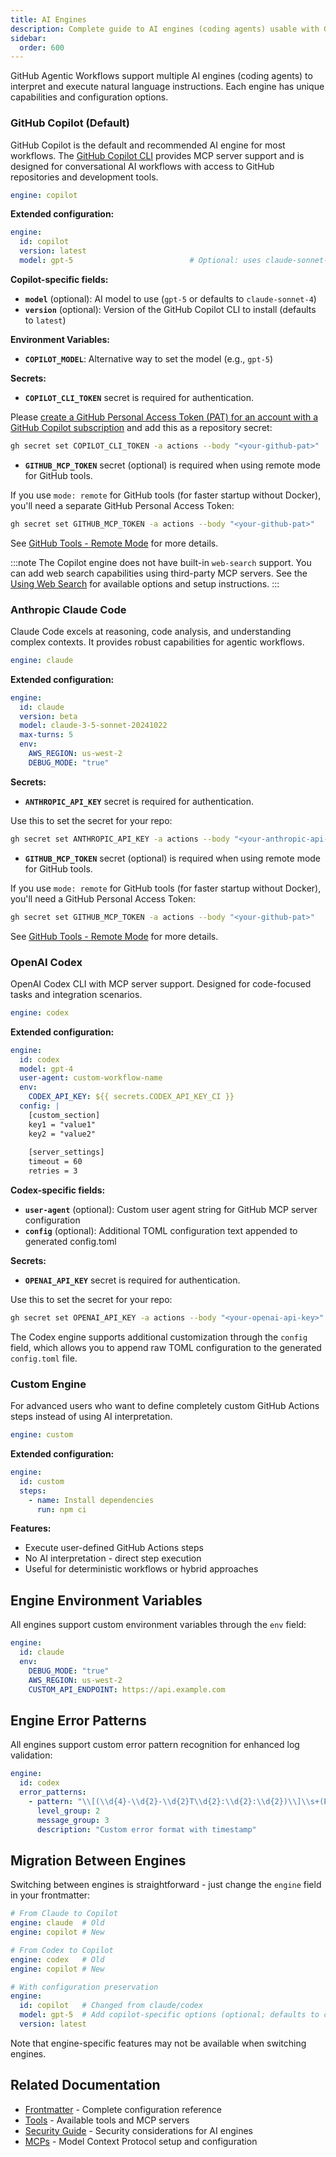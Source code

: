 ```yaml
---
title: AI Engines
description: Complete guide to AI engines (coding agents) usable with GitHub Agentic Workflows, including Claude, Copilot, Codex, and custom engines with their specific configuration options.
sidebar:
  order: 600
---
```


GitHub Agentic Workflows support multiple AI engines (coding agents) to interpret and execute natural language instructions. Each engine has unique capabilities and configuration options.

### GitHub Copilot (Default)

GitHub Copilot is the default and recommended AI engine for most workflows. The [GitHub Copilot CLI](https://docs.github.com/en/copilot/how-tos/use-copilot-agents/use-copilot-cli) provides MCP server support and is designed for conversational AI workflows with access to GitHub repositories and development tools.

```yaml
engine: copilot
```

**Extended configuration:**
```yaml
engine:
  id: copilot
  version: latest
  model: gpt-5                          # Optional: uses claude-sonnet-4 by default
```

**Copilot-specific fields:**
- **`model`** (optional): AI model to use (`gpt-5` or defaults to `claude-sonnet-4`)
- **`version`** (optional): Version of the GitHub Copilot CLI to install (defaults to `latest`)

**Environment Variables:**
- **`COPILOT_MODEL`**: Alternative way to set the model (e.g., `gpt-5`)

**Secrets:**

- **`COPILOT_CLI_TOKEN`** secret is required for authentication.

Please [create a GitHub Personal Access Token (PAT) for an account with a GitHub Copilot subscription](https://github.com/settings/tokens) and add this as a repository secret:

```bash
gh secret set COPILOT_CLI_TOKEN -a actions --body "<your-github-pat>"
```

- **`GITHUB_MCP_TOKEN`** secret (optional) is required when using remote mode for GitHub tools.

If you use `mode: remote` for GitHub tools (for faster startup without Docker), you'll need a separate GitHub Personal Access Token:

```bash
gh secret set GITHUB_MCP_TOKEN -a actions --body "<your-github-pat>"
```

See [GitHub Tools - Remote Mode](/gh-aw/reference/tools/#github-remote-mode) for more details.

:::note
The Copilot engine does not have built-in `web-search` support. You can add web search capabilities using third-party MCP servers. See the [Using Web Search](/gh-aw/guides/web-search/) for available options and setup instructions.
:::

### Anthropic Claude Code

Claude Code excels at reasoning, code analysis, and understanding complex contexts. It provides robust capabilities for agentic workflows.

```yaml
engine: claude
```

**Extended configuration:**
```yaml
engine:
  id: claude
  version: beta
  model: claude-3-5-sonnet-20241022
  max-turns: 5
  env:
    AWS_REGION: us-west-2
    DEBUG_MODE: "true"
```

**Secrets:**

- **`ANTHROPIC_API_KEY`** secret is required for authentication.

Use this to set the secret for your repo:

```bash
gh secret set ANTHROPIC_API_KEY -a actions --body "<your-anthropic-api-key>"
```

- **`GITHUB_MCP_TOKEN`** secret (optional) is required when using remote mode for GitHub tools.

If you use `mode: remote` for GitHub tools (for faster startup without Docker), you'll need a GitHub Personal Access Token:

```bash
gh secret set GITHUB_MCP_TOKEN -a actions --body "<your-github-pat>"
```

See [GitHub Tools - Remote Mode](/gh-aw/reference/tools/#github-remote-mode) for more details.

### OpenAI Codex

OpenAI Codex CLI with MCP server support. Designed for code-focused tasks and integration scenarios.

```yaml
engine: codex
```

**Extended configuration:**
```yaml
engine:
  id: codex
  model: gpt-4
  user-agent: custom-workflow-name
  env:
    CODEX_API_KEY: ${{ secrets.CODEX_API_KEY_CI }}
  config: |
    [custom_section]
    key1 = "value1"
    key2 = "value2"
    
    [server_settings]
    timeout = 60
    retries = 3
```

**Codex-specific fields:**
- **`user-agent`** (optional): Custom user agent string for GitHub MCP server configuration
- **`config`** (optional): Additional TOML configuration text appended to generated config.toml

**Secrets:**

- **`OPENAI_API_KEY`** secret is required for authentication.

Use this to set the secret for your repo:

```bash
gh secret set OPENAI_API_KEY -a actions --body "<your-openai-api-key>"
```

The Codex engine supports additional customization through the `config` field, which allows you to append raw TOML configuration to the generated `config.toml` file.

### Custom Engine

For advanced users who want to define completely custom GitHub Actions steps instead of using AI interpretation.

```yaml
engine: custom
```

**Extended configuration:**
```yaml
engine:
  id: custom
  steps:
    - name: Install dependencies
      run: npm ci
```

**Features:**
- Execute user-defined GitHub Actions steps
- No AI interpretation - direct step execution
- Useful for deterministic workflows or hybrid approaches

## Engine Environment Variables

All engines support custom environment variables through the `env` field:

```yaml
engine:
  id: claude
  env:
    DEBUG_MODE: "true"
    AWS_REGION: us-west-2
    CUSTOM_API_ENDPOINT: https://api.example.com
```

## Engine Error Patterns

All engines support custom error pattern recognition for enhanced log validation:

```yaml
engine:
  id: codex
  error_patterns:
    - pattern: "\\[(\\d{4}-\\d{2}-\\d{2}T\\d{2}:\\d{2}:\\d{2})\\]\\s+(ERROR):\\s+(.+)"
      level_group: 2
      message_group: 3
      description: "Custom error format with timestamp"
```

## Migration Between Engines

Switching between engines is straightforward - just change the `engine` field in your frontmatter:

```yaml
# From Claude to Copilot
engine: claude  # Old
engine: copilot # New

# From Codex to Copilot
engine: codex   # Old  
engine: copilot # New

# With configuration preservation
engine:
  id: copilot   # Changed from claude/codex
  model: gpt-5  # Add copilot-specific options (optional; defaults to claude-sonnet-4)
  version: latest
```

Note that engine-specific features may not be available when switching engines.

## Related Documentation

- [Frontmatter](/gh-aw/reference/frontmatter/) - Complete configuration reference
- [Tools](/gh-aw/reference/tools/) - Available tools and MCP servers
- [Security Guide](/gh-aw/guides/security/) - Security considerations for AI engines
- [MCPs](/gh-aw/guides/mcps/) - Model Context Protocol setup and configuration